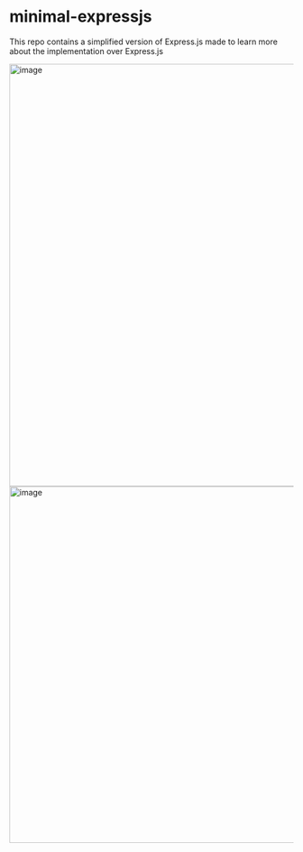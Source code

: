 # minimal-expressjs
This repo contains a simplified version of Express.js made to learn more about the implementation over Express.js

<img width="749" alt="image" src="https://user-images.githubusercontent.com/13680266/233731923-9ded07b0-7c65-4608-ae12-e5d97c879c7e.png">

<img width="632" alt="image" src="https://user-images.githubusercontent.com/13680266/235378507-4fbd8cff-a1ea-4875-9304-fb2c3eb06e8d.png">

